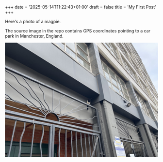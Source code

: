 +++
date = '2025-05-14T11:22:43+01:00'
draft = false
title = 'My First Post'
+++

Here's a photo of a magpie.

The source image in the repo contains GPS coordinates pointing to a car park in Manchester, England.

![a photo of a magpie](IMG_5118.jpeg)
